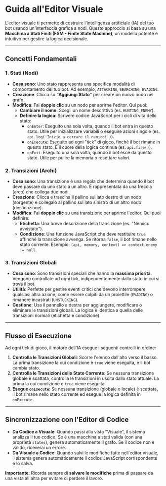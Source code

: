 # Guida all'Editor Visuale

L'editor visuale ti permette di costruire l'intelligenza artificiale (IA) del tuo bot usando un'interfaccia grafica a nodi. Questo approccio si basa su una **Macchina a Stati Finiti (FSM - Finite State Machine)**, un modello potente e intuitivo per gestire la logica decisionale.

---

## Concetti Fondamentali

### 1. Stati (Nodi)

- **Cosa sono**: Uno stato rappresenta una specifica modalità di comportamento del tuo bot. Ad esempio, `ATTACKING`, `SEARCHING`, `EVADING`.
- **Creazione**: Clicca su **"Aggiungi Stato"** per creare un nuovo nodo nel grafo.
- **Modifica**: Fai **doppio clic** su un nodo per aprirne l'editor. Qui puoi:
  - **Cambiare il nome**: Scegli un nome descrittivo (es. `HUNTING_ENEMY`).
  - **Definire la logica**: Scrivere codice JavaScript per i cicli di vita dello stato:
    - `onEnter`: Eseguito una sola volta, quando il bot entra in questo stato. Utile per inizializzare variabili o eseguire azioni singole (es. `api.log('Inizio a cercare il nemico!')`).
    - `onExecute`: Eseguito ad ogni "tick" di gioco, finché il bot rimane in questo stato. È il cuore della logica continua (es. `api.fire()`).
    - `onExit`: Eseguito una sola volta, quando il bot esce da questo stato. Utile per pulire la memoria o resettare valori.

### 2. Transizioni (Archi)

- **Cosa sono**: Una transizione è una regola che determina quando il bot deve passare da uno stato a un altro. È rappresentata da una freccia (arco) che collega due nodi.
- **Creazione**: Clicca e trascina il pallino sul lato destro di un nodo (sorgente) e collegalo al pallino sul lato sinistro di un altro nodo (destinazione).
- **Modifica**: Fai **doppio clic** su una transizione per aprirne l'editor. Qui puoi definire:
  - **Etichetta**: Una breve descrizione della transizione (es. "Nemico avvistato").
  - **Condizione**: Una funzione JavaScript che deve restituire `true` affinché la transizione avvenga. Se ritorna `false`, il bot rimane nello stato corrente. Esempio: `(api, memory, context) => context.enemy != null`.

### 3. Transizioni Globali

- **Cosa sono**: Sono transizioni speciali che hanno la **massima priorità**. Vengono controllate ad ogni tick, indipendentemente dallo stato in cui si trova il bot.
- **Utilità**: Perfette per gestire eventi critici che devono interrompere qualsiasi altra azione, come essere colpiti da un proiettile (`EVADING`) o rimanere incastrati (`UNSTUCKING`).
- **Gestione**: Usa il pannello a destra per aggiungere, modificare o eliminare le transizioni globali. La logica è identica a quella delle transizioni normali (etichetta e condizione).

---

## Flusso di Esecuzione

Ad ogni tick di gioco, il motore dell'IA esegue i seguenti controlli in ordine:

1.  **Controlla le Transizioni Globali**: Scorre l'elenco dall'alto verso il basso. La prima transizione la cui condizione è `true` viene eseguita, e il bot cambia stato.
2.  **Controlla le Transizioni dello Stato Corrente**: Se nessuna transizione globale è scattata, controlla le transizioni in uscita dallo stato attuale. La prima la cui condizione è `true` viene eseguita.
3.  **Esegue `onExecute`**: Se nessuna transizione (globale o locale) è scattata, il bot rimane nello stato corrente ed esegue la logica definita in `onExecute`.

---

## Sincronizzazione con l'Editor di Codice

- **Da Codice a Visuale**: Quando passi alla vista "Visuale", il sistema analizza il tuo codice. Se è una macchina a stati valida (con una proprietà `states`), genera automaticamente il grafo. Se il codice non è valido, riceverai un errore.
- **Da Visuale a Codice**: Quando salvi le modifiche fatte nell'editor visuale, il sistema genera automaticamente il codice JavaScript corrispondente e lo salva.

**Importante**: Ricorda sempre di **salvare le modifiche** prima di passare da una vista all'altra per evitare di perdere il lavoro.
